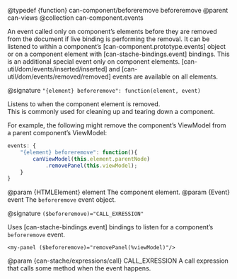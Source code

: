 @typedef {function} can-component/beforeremove beforeremove
@parent can-views
@collection can-component.events

An event called only on component’s elements before they are removed from the
document if live binding is performing the removal. It can be listened to
within a component’s [can-component.prototype.events] object or on a component
element with [can-stache-bindings.event] bindings.  This is an additional
special event only on component elements.  [can-util/dom/events/inserted/inserted]
and [can-util/dom/events/removed/removed] events are available on all elements.

@signature `"{element} beforeremove": function(element, event)`

Listens to when the component element is removed.  
This is commonly used for cleaning up and tearing down a component.

For example, the following might remove the component’s ViewModel
from a parent component’s ViewModel:

```js
events: {
	"{element} beforeremove": function(){
		canViewModel(this.element.parentNode)
			.removePanel(this.viewModel);
	}
}
```

  @param {HTMLElement} element The component element.
  @param {Event} event The `beforeremove` event object.

@signature `($beforeremove)="CALL_EXRESSION"`

Uses [can-stache-bindings.event] bindings to listen for a component’s
`beforeremove` event.

```
<my-panel ($beforeremove)="removePanel(%viewModel)"/>
```

  @param {can-stache/expressions/call} CALL_EXRESSION A call expression that calls some method when the event happens.
